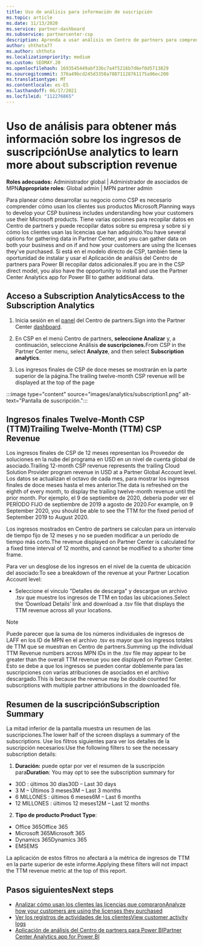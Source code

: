 ```yaml
---
title: Uso de análisis para información de suscripción
ms.topic: article
ms.date: 11/13/2020
ms.service: partner-dashboard
ms.subservice: partnercenter-csp
description: Aprenda a usar análisis en Centro de partners para comprender mejor su negocio y cómo los clientes usan las licencias que ha adquirido.
author: shthota77
ms.author: shthota
ms.localizationpriority: medium
ms.custom: SEOMAY.20
ms.openlocfilehash: 1693545449abf33bc7a4f5216b7d6ef0d5713829
ms.sourcegitcommit: 376a49bcd245d3358a78871128761175a96ec200
ms.translationtype: MT
ms.contentlocale: es-ES
ms.lasthandoff: 06/17/2021
ms.locfileid: "112276865"
---
```

# <a name="use-analytics-to-learn-more-about-subscription-revenue"></a><span data-ttu-id="e839a-103">Uso de análisis para obtener más información sobre los ingresos de suscripción</span><span class="sxs-lookup"><span data-stu-id="e839a-103">Use analytics to learn more about subscription revenue</span></span>

<span data-ttu-id="e839a-104">**Roles adecuados:** Administrador global | Administrador de asociados de MPN</span><span class="sxs-lookup"><span data-stu-id="e839a-104">**Appropriate roles**: Global admin | MPN partner admin</span></span>

<span data-ttu-id="e839a-105">Para planear cómo desarrollar su negocio como CSP es necesario comprender cómo usan los clientes sus productos Microsoft.</span><span class="sxs-lookup"><span data-stu-id="e839a-105">Planning ways to develop your CSP business includes understanding how your customers use their Microsoft products.</span></span> <span data-ttu-id="e839a-106">Tiene varias opciones para recopilar datos en Centro de partners y puede recopilar datos sobre su empresa y sobre si y cómo los clientes usan las licencias que han adquirido.</span><span class="sxs-lookup"><span data-stu-id="e839a-106">You have several options for gathering data in Partner Center, and you can gather data on both your business and on if and how your customers are using the licenses they've purchased.</span></span> <span data-ttu-id="e839a-107">Si está en el modelo directo de CSP, también tiene la oportunidad de instalar y usar el Aplicación de análisis del Centro de partners para Power BI recopilar datos adicionales.</span><span class="sxs-lookup"><span data-stu-id="e839a-107">If you are in the CSP direct model, you also have the opportunity to install and use the Partner Center Analytics app for Power BI to gather additional data.</span></span>

## <a name="access-to-the-subscription-analytics"></a><span data-ttu-id="e839a-108">Acceso a Subscription Analytics</span><span class="sxs-lookup"><span data-stu-id="e839a-108">Access to the Subscription Analytics</span></span>

1. <span data-ttu-id="e839a-109">Inicia sesión en el [panel](https://partner.microsoft.com/dashboard/home) del Centro de partners.</span><span class="sxs-lookup"><span data-stu-id="e839a-109">Sign into the Partner Center [dashboard](https://partner.microsoft.com/dashboard/home).</span></span>
1. <span data-ttu-id="e839a-110">En CSP en el menú Centro de partners, **seleccione Analizar** y, a continuación, seleccione Análisis **de suscripciones.**</span><span class="sxs-lookup"><span data-stu-id="e839a-110">From CSP in the Partner Center menu, select **Analyze**, and then select **Subscription analytics**.</span></span>

1. <span data-ttu-id="e839a-111">Los ingresos finales de CSP de doce meses se mostrarán en la parte superior de la página.</span><span class="sxs-lookup"><span data-stu-id="e839a-111">The trailing twelve-month CSP revenue will be displayed at the top of the page</span></span>

:::image type="content" source="images/analytics/subscription1.png" alt-text="Pantalla de suscripción.":::

## <a name="trailing-twelve-month-ttm-csp-revenue"></a><span data-ttu-id="e839a-113">Ingresos finales Twelve-Month CSP (TTM)</span><span class="sxs-lookup"><span data-stu-id="e839a-113">Trailing Twelve-Month (TTM) CSP Revenue</span></span>

<span data-ttu-id="e839a-114">Los ingresos finales de CSP de 12 meses representan los Proveedor de soluciones en la nube del programa en USD en un nivel de cuenta global de asociado.</span><span class="sxs-lookup"><span data-stu-id="e839a-114">Trailing 12-month CSP revenue represents the trailing Cloud Solution Provider program revenue in USD at a Partner Global Account level.</span></span> <span data-ttu-id="e839a-115">Los datos se actualizan el octavo de cada mes, para mostrar los ingresos finales de doce meses hasta el mes anterior.</span><span class="sxs-lookup"><span data-stu-id="e839a-115">The data is refreshed on the eighth of every month, to display the trailing twelve-month revenue until the prior month.</span></span> <span data-ttu-id="e839a-116">Por ejemplo, el 9 de septiembre de 2020, debería poder ver el PERÍODO FIJO de septiembre de 2019 a agosto de 2020.</span><span class="sxs-lookup"><span data-stu-id="e839a-116">For example, on 9 September 2020, you should be able to see the TTM for the fixed period of September 2019 to August 2020.</span></span>

<span data-ttu-id="e839a-117">Los ingresos mostrados en Centro de partners se calculan para un intervalo de tiempo fijo de 12 meses y no se pueden modificar a un período de tiempo más corto.</span><span class="sxs-lookup"><span data-stu-id="e839a-117">The revenue displayed on Partner Center is calculated for a fixed time interval of 12 months, and cannot be modified to a shorter time frame.</span></span>

<span data-ttu-id="e839a-118">Para ver un desglose de los ingresos en el nivel de la cuenta de ubicación del asociado:</span><span class="sxs-lookup"><span data-stu-id="e839a-118">To see a breakdown of the revenue at your Partner Location Account level:</span></span>

- <span data-ttu-id="e839a-119">Seleccione el vínculo "Detalles de descarga" y descargue un archivo .tsv que muestre los ingresos de TTM en todas las ubicaciones.</span><span class="sxs-lookup"><span data-stu-id="e839a-119">Select the ‘Download Details’ link and download a .tsv file that displays the TTM revenue across all your locations.</span></span>

>[!NOTE] 
><span data-ttu-id="e839a-120">Puede parecer que la suma de los números individuales de ingresos de LAFF en los ID de MPN en el archivo .tsv es mayor que los ingresos totales de TTM que se muestran en Centro de partners.</span><span class="sxs-lookup"><span data-stu-id="e839a-120">Summing up the individual TTM Revenue numbers across MPN IDs in the .tsv file may appear to be greater than the overall TTM revenue you see displayed on Partner Center.</span></span> <span data-ttu-id="e839a-121">Esto se debe a que los ingresos se pueden contar doblemente para las suscripciones con varias atribuciones de asociados en el archivo descargado.</span><span class="sxs-lookup"><span data-stu-id="e839a-121">This is because the revenue may be double counted for subscriptions with multiple partner attributions in the downloaded file.</span></span>

## <a name="subscription-summary"></a><span data-ttu-id="e839a-122">Resumen de la suscripción</span><span class="sxs-lookup"><span data-stu-id="e839a-122">Subscription Summary</span></span>

<span data-ttu-id="e839a-123">La mitad inferior de la pantalla muestra un resumen de las suscripciones.</span><span class="sxs-lookup"><span data-stu-id="e839a-123">The lower half of the screen displays a summary of the subscriptions.</span></span> <span data-ttu-id="e839a-124">Use los filtros siguientes para ver los detalles de la suscripción necesarios:</span><span class="sxs-lookup"><span data-stu-id="e839a-124">Use the following filters to see the necessary subscription details:</span></span>  

1. <span data-ttu-id="e839a-125">**Duración:** puede optar por ver el resumen de la suscripción para</span><span class="sxs-lookup"><span data-stu-id="e839a-125">**Duration**: You may opt to see the subscription summary for</span></span> 

- <span data-ttu-id="e839a-126">30D : últimos 30 días</span><span class="sxs-lookup"><span data-stu-id="e839a-126">30D – Last 30 days</span></span>
- <span data-ttu-id="e839a-127">3 M – Últimos 3 meses</span><span class="sxs-lookup"><span data-stu-id="e839a-127">3M – Last 3 months</span></span>
- <span data-ttu-id="e839a-128">6 MILLONES : últimos 6 meses</span><span class="sxs-lookup"><span data-stu-id="e839a-128">6M – Last 6 months</span></span>
- <span data-ttu-id="e839a-129">12 MILLONES : últimos 12 meses</span><span class="sxs-lookup"><span data-stu-id="e839a-129">12M – Last 12 months</span></span>

2. <span data-ttu-id="e839a-130">**Tipo de producto**:</span><span class="sxs-lookup"><span data-stu-id="e839a-130">**Product Type**:</span></span>
 
- <span data-ttu-id="e839a-131">Office 365</span><span class="sxs-lookup"><span data-stu-id="e839a-131">Office 365</span></span>
- <span data-ttu-id="e839a-132">Microsoft 365</span><span class="sxs-lookup"><span data-stu-id="e839a-132">Microsoft 365</span></span>
- <span data-ttu-id="e839a-133">Dynamics 365</span><span class="sxs-lookup"><span data-stu-id="e839a-133">Dynamics 365</span></span>
- <span data-ttu-id="e839a-134">EMS</span><span class="sxs-lookup"><span data-stu-id="e839a-134">EMS</span></span>

<span data-ttu-id="e839a-135">La aplicación de estos filtros no afectará a la métrica de ingresos de TTM en la parte superior de este informe.</span><span class="sxs-lookup"><span data-stu-id="e839a-135">Applying these filters will not impact the TTM revenue metric at the top of this report.</span></span>


 
## <a name="next-steps"></a><span data-ttu-id="e839a-136">Pasos siguientes</span><span class="sxs-lookup"><span data-stu-id="e839a-136">Next steps</span></span>

- [<span data-ttu-id="e839a-137">Analizar cómo usan los clientes las licencias que compraron</span><span class="sxs-lookup"><span data-stu-id="e839a-137">Analyze how your customers are using the licenses they purchased</span></span>](increasing-adoption-and-satisfaction.md)  
- [<span data-ttu-id="e839a-138">Ver los registros de actividades de los clientes</span><span class="sxs-lookup"><span data-stu-id="e839a-138">View customer activity logs</span></span>](activity-logs.md)
- [<span data-ttu-id="e839a-139">Aplicación de análisis del Centro de partners para Power BI</span><span class="sxs-lookup"><span data-stu-id="e839a-139">Partner Center Analytics app for Power BI</span></span>](power-bi-app-for-direct-partners.md)







